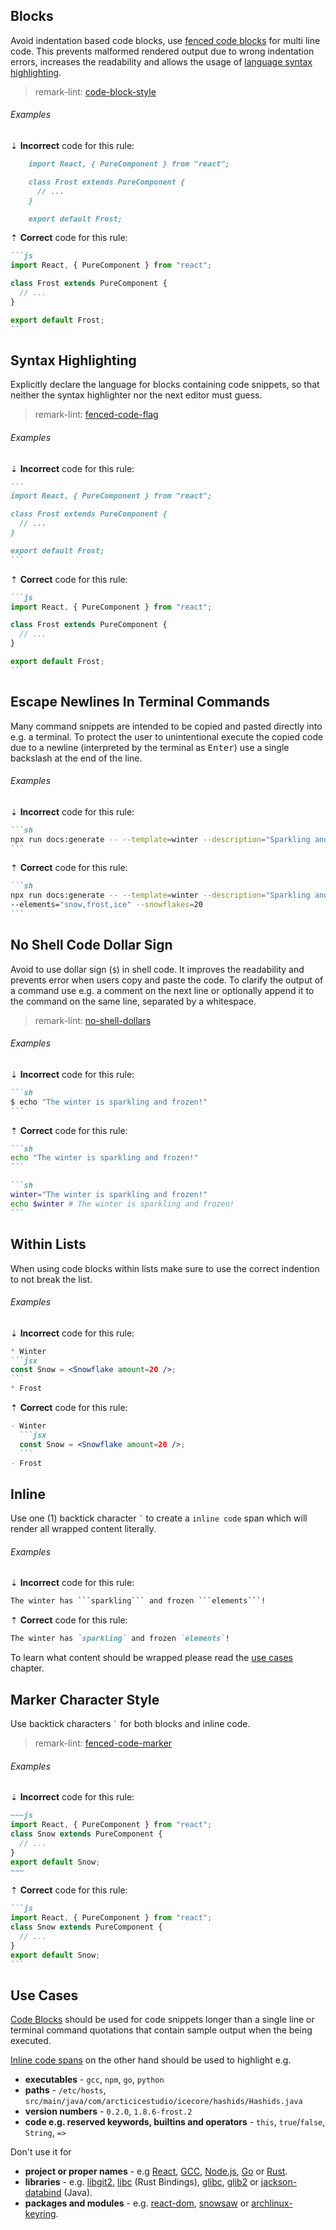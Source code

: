 ## Blocks

Avoid indentation based code blocks, use [fenced code blocks][gfm-spec-fenced_code_blocks] for multi line code. This prevents malformed rendered output due to wrong indentation errors, increases the readability and allows the usage of [language syntax highlighting][gh-help-gfm_code_syntax_highlighting].

> remark-lint: [code-block-style][remark-lint-code-block-style]

###### Examples

⇣ **Incorrect** code for this rule:

<!-- prettier-ignore-start -->

```markdown
    import React, { PureComponent } from "react";

    class Frost extends PureComponent {
      // ...
    }

    export default Frost;
```

<!-- prettier-ignore-end -->

⇡ **Correct** code for this rule:

````markdown
```js
import React, { PureComponent } from "react";

class Frost extends PureComponent {
  // ...
}

export default Frost;
```
````

## Syntax Highlighting

Explicitly declare the language for blocks containing code snippets, so that neither the syntax highlighter nor the next editor must guess.

> remark-lint: [fenced-code-flag][remark-lint-fenced-code-flag]

###### Examples

⇣ **Incorrect** code for this rule:

<!-- prettier-ignore-start -->

````markdown
```
import React, { PureComponent } from "react";

class Frost extends PureComponent {
  // ...
}

export default Frost;
```
````

<!-- prettier-ignore-end -->

⇡ **Correct** code for this rule:

````markdown
```js
import React, { PureComponent } from "react";

class Frost extends PureComponent {
  // ...
}

export default Frost;
```
````

## Escape Newlines In Terminal Commands

Many command snippets are intended to be copied and pasted directly into e.g. a terminal. To protect the user to unintentional execute the copied code due to a newline (interpreted by the terminal as <kbd>Enter</kbd>) use a single backslash at the end of the line.

###### Examples

⇣ **Incorrect** code for this rule:

<!-- prettier-ignore-start -->

````markdown
```sh
npx run docs:generate -- --template=winter --description="Sparkling and frozen" --elements="snow,frost,ice" --snowflakes=20
```
````

<!-- prettier-ignore-end -->

⇡ **Correct** code for this rule:

````markdown
```sh
npx run docs:generate -- --template=winter --description="Sparkling and frozen" \
--elements="snow,frost,ice" --snowflakes=20
```
````

## No Shell Code Dollar Sign

Avoid to use dollar sign (`$`) in shell code. It improves the readability and prevents error when users copy and paste the code. To clarify the output of a command use e.g. a comment on the next line or optionally append it to the command on the same line, separated by a whitespace.

> remark-lint: [no-shell-dollars][remark-lint-no-shell-dollars]

###### Examples

⇣ **Incorrect** code for this rule:

<!-- prettier-ignore-start -->

````markdown
```sh
$ echo "The winter is sparkling and frozen!"
```
````

<!-- prettier-ignore-end -->

⇡ **Correct** code for this rule:

````markdown
```sh
echo "The winter is sparkling and frozen!"
```
````

````markdown
```sh
winter="The winter is sparkling and frozen!"
echo $winter # The winter is sparkling and frozen!
```
````

## Within Lists

When using code blocks within lists make sure to use the correct indention to not break the list.

###### Examples

⇣ **Incorrect** code for this rule:

<!-- prettier-ignore-start -->

````markdown
* Winter
```jsx
const Snow = <Snowflake amount=20 />;
```
* Frost
````

<!-- prettier-ignore-end -->

⇡ **Correct** code for this rule:

````markdown
- Winter
  ```jsx
  const Snow = <Snowflake amount=20 />;
  ```
- Frost
````

## Inline

Use one (1) backtick character `` ` `` to create a `inline code` span which will render all wrapped content literally.

###### Examples

⇣ **Incorrect** code for this rule:

<!-- prettier-ignore-start -->

````markdown
The winter has ```sparkling``` and frozen ```elements```!
````

<!-- prettier-ignore-end -->

⇡ **Correct** code for this rule:

```markdown
The winter has `sparkling` and frozen `elements`!
```

To learn what content should be wrapped please read the [use cases](#use-cases) chapter.

## Marker Character Style

Use backtick characters `` ` `` for both blocks and inline code.

> remark-lint: [fenced-code-marker][remark-lint-fenced-code-marker]

###### Examples

⇣ **Incorrect** code for this rule:

<!-- prettier-ignore-start -->

````markdown
~~~js
import React, { PureComponent } from "react";
class Snow extends PureComponent {
  // ...
}
export default Snow;
~~~
````

<!-- prettier-ignore-end -->

⇡ **Correct** code for this rule:

````markdown
```js
import React, { PureComponent } from "react";
class Snow extends PureComponent {
  // ...
}
export default Snow;
```
````

## Use Cases

[Code Blocks](#blocks) should be used for code snippets longer than a single line or terminal command quotations that contain sample output when the being executed.

[Inline code spans](#inline) on the other hand should be used to highlight e.g.

- **executables** - `gcc`, `npm`, `go`, `python`
- **paths** - `/etc/hosts`, `src/main/java/com/arcticicestudio/icecore/hashids/Hashids.java`
- **version numbers** - `0.2.0`, `1.8.6-frost.2`
- **code e.g. reserved keywords, builtins and operators** - `this`, `true`/`false`, `String`, `=>`

Don't use it for

- **project or proper names** - e.g [React][], [GCC][], [Node.js][nodejs], [Go][] or [Rust][].
- **libraries** - e.g. [libgit2][], [libc][crates-libc] (Rust Bindings), [glibc][], [glib2][] or [jackson-databind][bintray-jackson-databind] (Java).
- **packages and modules** - e.g. [react-dom][npm-react-dom], [snowsaw][pypi-snowsaw] or [archlinux-keyring][].

[archlinux-keyring]: https://www.archlinux.org/packages/core/any/archlinux-keyring
[bintray-jackson-databind]: https://bintray.com/bintray/jcenter/com.fasterxml.jackson.core%3Ajackson-databind
[crates-libc]: https://crates.io/crates/libc
[gcc]: https://gcc.gnu.org
[gfm-spec-fenced_code_blocks]: https://github.github.com/gfm/#fenced-code-blocks
[gh-help-gfm_code_syntax_highlighting]: https://help.github.com/articles/creating-and-highlighting-code-blocks/#syntax-highlighting
[glib2]: https://wiki.gnome.org/Projects/GLib
[glibc]: https://www.gnu.org/software/libc
[go]: https://golang.org
[libgit2]: https://libgit2.github.com
[nodejs]: https://nodejs.org
[npm-react-dom]: https://www.npmjs.com/package/react-dom
[pypi-snowsaw]: https://pypi.python.org/pypi/snowsaw
[react]: https://reactjs.org
[remark-lint-code-block-style]: https://github.com/remarkjs/remark-lint/tree/main/packages/remark-lint-code-block-style
[remark-lint-fenced-code-flag]: https://github.com/remarkjs/remark-lint/tree/main/packages/remark-lint-fenced-code-flag
[remark-lint-fenced-code-marker]: https://github.com/remarkjs/remark-lint/tree/main/packages/remark-lint-fenced-code-marker
[remark-lint-no-shell-dollars]: https://github.com/remarkjs/remark-lint/tree/main/packages/remark-lint-no-shell-dollars
[rust]: https://www.rust-lang.org
